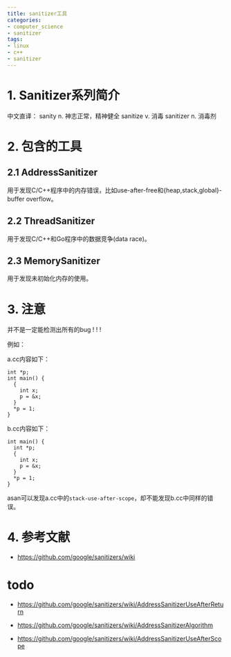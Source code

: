 ```yaml
---
title: sanitizer工具
categories:
- computer_science
- sanitizer
tags:
- linux
- c++
- sanitizer
---
```


# 1. Sanitizer系列简介

中文直译：
sanity n. 神志正常，精神健全
sanitize v. 消毒
sanitizer n. 消毒剂

# 2. 包含的工具

## 2.1 AddressSanitizer

用于发现C/C++程序中的内存错误，比如use-after-free和{heap,stack,global}-buffer overflow。

## 2.2 ThreadSanitizer

用于发现C/C++和Go程序中的数据竞争(data race)。

## 2.3 MemorySanitizer

用于发现未初始化内存的使用。

# 3. 注意

并不是一定能检测出所有的bug ! ! !

例如：

a.cc内容如下：

```
int *p;
int main() {
  {
    int x;
    p = &x;
  }
  *p = 1;
}
```

b.cc内容如下：

```
int main() {
  int *p;
  {
    int x;
    p = &x;
  }
  *p = 1;
}
```

asan可以发现a.cc中的`stack-use-after-scope`，却不能发现b.cc中同样的错误。



# 4. 参考文献

- https://github.com/google/sanitizers/wiki

# todo

- https://github.com/google/sanitizers/wiki/AddressSanitizerUseAfterReturn

- https://github.com/google/sanitizers/wiki/AddressSanitizerAlgorithm

- https://github.com/google/sanitizers/wiki/AddressSanitizerUseAfterScope